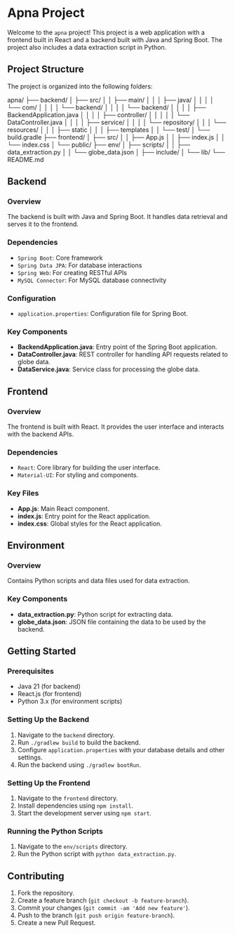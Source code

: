 # Apna Project

Welcome to the `apna` project! This project is a web application with a frontend built in React and a backend built with Java and Spring Boot. The project also includes a data extraction script in Python.

## Project Structure

The project is organized into the following folders:

apna/
├── backend/
│ ├── src/
│ │ ├── main/
│ │ │ ├── java/
│ │ │ │ └── com/
│ │ │ │ └── backend/
│ │ │ │ └── backend/
│ │ │ │ ├── BackendApplication.java
│ │ │ │ ├── controller/
│ │ │ │ │ └── DataController.java
│ │ │ │ ├── service/
│ │ │ │ └── repository/
│ │ │ └── resources/
│ │ │ ├── static
│ │ │ ├── templates
│ │ └── test/
│ └── build.gradle
├── frontend/
│ ├── src/
│ │ ├── App.js
│ │ ├── index.js
│ │ └── index.css
│ └── public/
├── env/
│ ├── scripts/
│ │ ├── data_extraction.py
│ │ └── globe_data.json
│ ├── include/
│ └── lib/
└── README.md


## Backend

### Overview

The backend is built with Java and Spring Boot. It handles data retrieval and serves it to the frontend.

### Dependencies

- `Spring Boot`: Core framework
- `Spring Data JPA`: For database interactions
- `Spring Web`: For creating RESTful APIs
- `MySQL Connector`: For MySQL database connectivity

### Configuration

- `application.properties`: Configuration file for Spring Boot.

### Key Components

- **BackendApplication.java**: Entry point of the Spring Boot application.
- **DataController.java**: REST controller for handling API requests related to globe data.
- **DataService.java**: Service class for processing the globe data.

## Frontend

### Overview

The frontend is built with React. It provides the user interface and interacts with the backend APIs.

### Dependencies

- `React`: Core library for building the user interface.
- `Material-UI`: For styling and components.

### Key Files

- **App.js**: Main React component.
- **index.js**: Entry point for the React application.
- **index.css**: Global styles for the React application.

## Environment

### Overview

Contains Python scripts and data files used for data extraction.

### Key Components

- **data_extraction.py**: Python script for extracting data.
- **globe_data.json**: JSON file containing the data to be used by the backend.

## Getting Started

### Prerequisites

- Java 21 (for backend)
- React.js (for frontend)
- Python 3.x (for environment scripts)

### Setting Up the Backend

1. Navigate to the `backend` directory.
2. Run `./gradlew build` to build the backend.
3. Configure `application.properties` with your database details and other settings.
4. Run the backend using `./gradlew bootRun`.

### Setting Up the Frontend

1. Navigate to the `frontend` directory.
2. Install dependencies using `npm install`.
3. Start the development server using `npm start`.

### Running the Python Scripts

1. Navigate to the `env/scripts` directory.
2. Run the Python script with `python data_extraction.py`.

## Contributing

1. Fork the repository.
2. Create a feature branch (`git checkout -b feature-branch`).
3. Commit your changes (`git commit -am 'Add new feature'`).
4. Push to the branch (`git push origin feature-branch`).
5. Create a new Pull Request.
